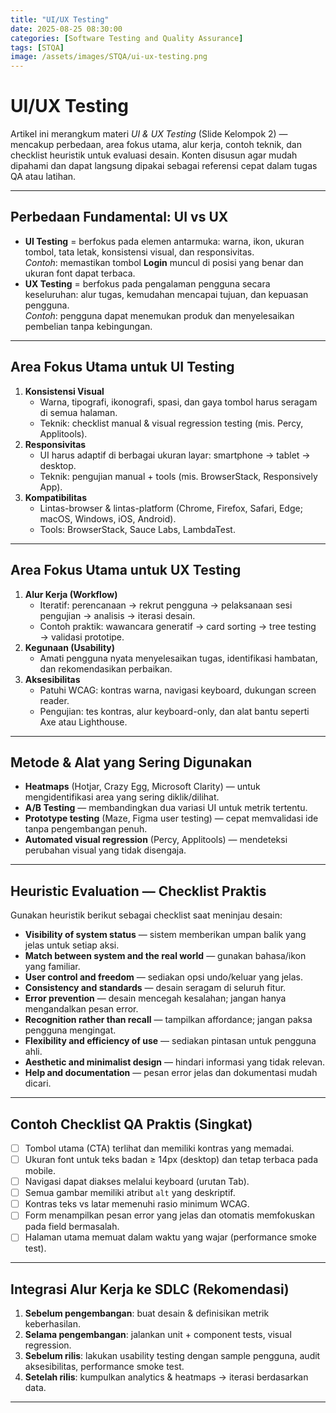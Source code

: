 ```yaml
---
title: "UI/UX Testing"
date: 2025-08-25 08:30:00
categories: [Software Testing and Quality Assurance]
tags: [STQA]
image: /assets/images/STQA/ui-ux-testing.png
---
```


# UI/UX Testing

Artikel ini merangkum materi *UI & UX Testing* (Slide Kelompok 2) — mencakup perbedaan, area fokus utama, alur kerja, contoh teknik, dan checklist heuristik untuk evaluasi desain. Konten disusun agar mudah dipahami dan dapat langsung dipakai sebagai referensi cepat dalam tugas QA atau latihan.

---

## Perbedaan Fundamental: UI vs UX
- **UI Testing** = berfokus pada elemen antarmuka: warna, ikon, ukuran tombol, tata letak, konsistensi visual, dan responsivitas.  
  *Contoh*: memastikan tombol **Login** muncul di posisi yang benar dan ukuran font dapat terbaca.  
- **UX Testing** = berfokus pada pengalaman pengguna secara keseluruhan: alur tugas, kemudahan mencapai tujuan, dan kepuasan pengguna.  
  *Contoh*: pengguna dapat menemukan produk dan menyelesaikan pembelian tanpa kebingungan.

---

## Area Fokus Utama untuk UI Testing
1. **Konsistensi Visual**  
   - Warna, tipografi, ikonografi, spasi, dan gaya tombol harus seragam di semua halaman.  
   - Teknik: checklist manual & visual regression testing (mis. Percy, Applitools).  
2. **Responsivitas**  
   - UI harus adaptif di berbagai ukuran layar: smartphone → tablet → desktop.  
   - Teknik: pengujian manual + tools (mis. BrowserStack, Responsively App).  
3. **Kompatibilitas**  
   - Lintas-browser & lintas-platform (Chrome, Firefox, Safari, Edge; macOS, Windows, iOS, Android).  
   - Tools: BrowserStack, Sauce Labs, LambdaTest.

---

## Area Fokus Utama untuk UX Testing
1. **Alur Kerja (Workflow)**  
   - Iteratif: perencanaan → rekrut pengguna → pelaksanaan sesi pengujian → analisis → iterasi desain.  
   - Contoh praktik: wawancara generatif → card sorting → tree testing → validasi prototipe.  
2. **Kegunaan (Usability)**  
   - Amati pengguna nyata menyelesaikan tugas, identifikasi hambatan, dan rekomendasikan perbaikan.  
3. **Aksesibilitas**  
   - Patuhi WCAG: kontras warna, navigasi keyboard, dukungan screen reader.  
   - Pengujian: tes kontras, alur keyboard-only, dan alat bantu seperti Axe atau Lighthouse.

---

## Metode & Alat yang Sering Digunakan
- **Heatmaps** (Hotjar, Crazy Egg, Microsoft Clarity) — untuk mengidentifikasi area yang sering diklik/dilihat.  
- **A/B Testing** — membandingkan dua variasi UI untuk metrik tertentu.  
- **Prototype testing** (Maze, Figma user testing) — cepat memvalidasi ide tanpa pengembangan penuh.  
- **Automated visual regression** (Percy, Applitools) — mendeteksi perubahan visual yang tidak disengaja.

---

## Heuristic Evaluation — Checklist Praktis
Gunakan heuristik berikut sebagai checklist saat meninjau desain:

- **Visibility of system status** — sistem memberikan umpan balik yang jelas untuk setiap aksi.  
- **Match between system and the real world** — gunakan bahasa/ikon yang familiar.  
- **User control and freedom** — sediakan opsi undo/keluar yang jelas.  
- **Consistency and standards** — desain seragam di seluruh fitur.  
- **Error prevention** — desain mencegah kesalahan; jangan hanya mengandalkan pesan error.  
- **Recognition rather than recall** — tampilkan affordance; jangan paksa pengguna mengingat.  
- **Flexibility and efficiency of use** — sediakan pintasan untuk pengguna ahli.  
- **Aesthetic and minimalist design** — hindari informasi yang tidak relevan.  
- **Help and documentation** — pesan error jelas dan dokumentasi mudah dicari.

---

## Contoh Checklist QA Praktis (Singkat)
- [ ] Tombol utama (CTA) terlihat dan memiliki kontras yang memadai.  
- [ ] Ukuran font untuk teks badan ≥ 14px (desktop) dan tetap terbaca pada mobile.  
- [ ] Navigasi dapat diakses melalui keyboard (urutan Tab).  
- [ ] Semua gambar memiliki atribut `alt` yang deskriptif.  
- [ ] Kontras teks vs latar memenuhi rasio minimum WCAG.  
- [ ] Form menampilkan pesan error yang jelas dan otomatis memfokuskan pada field bermasalah.  
- [ ] Halaman utama memuat dalam waktu yang wajar (performance smoke test).

---

## Integrasi Alur Kerja ke SDLC (Rekomendasi)
1. **Sebelum pengembangan**: buat desain & definisikan metrik keberhasilan.  
2. **Selama pengembangan**: jalankan unit + component tests, visual regression.  
3. **Sebelum rilis**: lakukan usability testing dengan sample pengguna, audit aksesibilitas, performance smoke test.  
4. **Setelah rilis**: kumpulkan analytics & heatmaps → iterasi berdasarkan data.

---